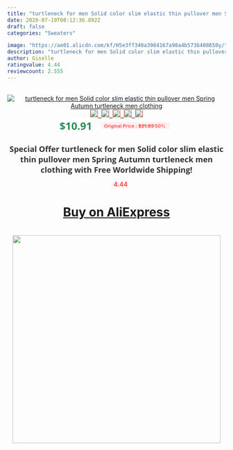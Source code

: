 ```yaml
---
title: "turtleneck for men Solid color slim elastic thin pullover men Spring Autumn turtleneck men clothing"
date: 2020-07-19T08:12:36.892Z
draft: false
categories: "Sweaters"

image: "https://ae01.alicdn.com/kf/H5e3ff340a3984167a98a4b5736408650y/turtleneck-for-men-Solid-color-slim-elastic-thin-pullover-men-Spring-Autumn-turtleneck-men-clothing.jpg"
description: "turtleneck for men Solid color slim elastic thin pullover men Spring Autumn turtleneck men clothing"
author: Giselle
ratingvalue: 4.44
reviewcount: 2.555
---
```

<br>
<div style="text-align: center;">
<a href="https://s.click.aliexpress.com/e/_AeRMNB" target="_blank" rel="nofollow noopener noreferrer"><img alt="turtleneck for men Solid color slim elastic thin pullover men Spring Autumn turtleneck men clothing" class="magnifier-image" src="https://ae01.alicdn.com/kf/H5e3ff340a3984167a98a4b5736408650y/turtleneck-for-men-Solid-color-slim-elastic-thin-pullover-men-Spring-Autumn-turtleneck-men-clothing.jpg_640x640.jpg">
<br>
<img style="border:1px solid salmon" src="https://ae01.alicdn.com/kf/H5e3ff340a3984167a98a4b5736408650y/turtleneck-for-men-Solid-color-slim-elastic-thin-pullover-men-Spring-Autumn-turtleneck-men-clothing.jpg_120x120.jpg">&nbsp;&nbsp;<img style="border:1px solid salmon" src="https://ae01.alicdn.com/kf/Ha64c29c9d9a04033bb89b462a15376d6r/turtleneck-for-men-Solid-color-slim-elastic-thin-pullover-men-Spring-Autumn-turtleneck-men-clothing.jpg_120x120.jpg">&nbsp;&nbsp;<img style="border:1px solid salmon" src="https://ae01.alicdn.com/kf/Hf0a728ef4f1d4a1da8943fe6a847b3343/turtleneck-for-men-Solid-color-slim-elastic-thin-pullover-men-Spring-Autumn-turtleneck-men-clothing.jpg_120x120.jpg">&nbsp;&nbsp;<img style="border:1px solid salmon" src="https://ae01.alicdn.com/kf/H784a410196d24238aaa0d7bf394ef500w/turtleneck-for-men-Solid-color-slim-elastic-thin-pullover-men-Spring-Autumn-turtleneck-men-clothing.jpg_120x120.jpg">&nbsp;&nbsp;<img style="border:1px solid salmon" src="https://ae01.alicdn.com/kf/H805296d0608946ee8232e8ed03b6b2c94/turtleneck-for-men-Solid-color-slim-elastic-thin-pullover-men-Spring-Autumn-turtleneck-men-clothing.jpg_120x120.jpg"></a></div><br0>
<div style="text-align: center;"><span style="background-color: white; border: 0px; box-sizing: border-box; color: seagreen; display: inline-block; font-family: &quot;open sans&quot; , &quot;arial&quot; , &quot;helvetica&quot; , sans-serif , &quot;heiti&quot;; font-size: 24px; font-stretch: inherit; font-weight: 700; line-height: inherit; margin: 0px 10px 0px 0px; padding: 0px; vertical-align: middle;">$10.91 </span>
<span style="background: rgb(255 , 241 , 241); border-radius: 3px; border: 0px; box-sizing: border-box; color: #ff4747; display: inline-block; font-family: inherit; font-size: 12px; font-stretch: inherit; font-style: inherit; font-variant: inherit; font-weight: 600; line-height: inherit; margin: 0px; padding: 2px 5px; transform: scale(0.9); vertical-align: middle;">Original Price : <b style="text-decoration: line-through;">$21.83 </b> 50%&nbsp;&nbsp;</span></div>
<h1 style="color: #333333; display: inline-block; font-family: &quot;open sans&quot; , &quot;arial&quot; , &quot;helvetica&quot; , sans-serif , &quot;heiti&quot;; font-size: 18px; font-stretch: inherit; font-weight: 700; text-align: center;">Special Offer turtleneck for men Solid color slim elastic thin pullover men Spring Autumn turtleneck men clothing with Free Worldwide Shipping!</h1>
<div style="color: #ff4747; text-align: center;">
<img src="https://4.bp.blogspot.com/-M0ZcTcb-5uY/XleCXlxnR4I/AAAAAAAAAEc/OrjgMkXV1oMQFaCRZj5HQwOCBcu3w1FegCPcBGAYYCw/s1600/star.png" style="height: 15px;">&nbsp;<b>4.44</b></div>
<div class="button_cont" align="center"><a class="buynow_a" href="https://s.click.aliexpress.com/e/_AeRMNB" target="_blank" rel="nofollow noopener noreferrer"><H1>Buy on AliExpress</H1></a></div><br>
<div class="separator" style="clear: both; text-align: center;">
<img src="https://lh3.googleusercontent.com/-pTy5HemUv9M/XlePHvY0dAI/AAAAAAAAAE4/0nX5iRUoIWY8eMW9Dpxeirr157OZliDIgCLcBGAsYHQ/s1600/badge.gif" width="480">
</div>
